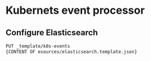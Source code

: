 # Kubernets event processor

## Configure Elasticsearch

```bash
PUT _template/k8s-events
{CONTENT OF esources/elasticsearch.template.json}
```